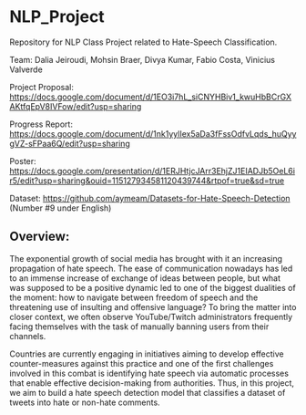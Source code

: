 # NLP_Project

Repository for NLP Class Project related to Hate-Speech Classification.

Team: Dalia Jeiroudi, Mohsin Braer, Divya Kumar, Fabio Costa, Vinicius Valverde

Project Proposal: https://docs.google.com/document/d/1EO3i7hL_siCNYHBiv1_kwuHbBCrGXAKtfqEpV8IVFow/edit?usp=sharing

Progress Report: https://docs.google.com/document/d/1nk1yylIex5aDa3fFssOdfvLqds_huQyygVZ-sFPaa6Q/edit?usp=sharing

Poster: https://docs.google.com/presentation/d/1ERJHtjcJArr3EhjZJ1EIADJb5OeL6ir5/edit?usp=sharing&ouid=115127934581120439744&rtpof=true&sd=true

Dataset: https://github.com/aymeam/Datasets-for-Hate-Speech-Detection (Number #9 under English)

## Overview: ##
The exponential growth of social media has brought with it an increasing propagation of hate speech. The ease of communication nowadays has led to an immense increase of exchange of ideas between people, but what was supposed to be a positive dynamic led to one of the biggest dualities of the moment: how to navigate between freedom of speech and the threatening use of insulting and offensive language? To bring the matter into closer context, we often observe YouTube/Twitch administrators frequently facing themselves with the task of manually banning users from their channels.

Countries are currently engaging in initiatives aiming to develop effective counter-measures against this practice and one of the first challenges involved in this combat is identifying hate speech via automatic processes that enable effective decision-making from authorities. Thus, in this project, we aim to build a hate speech detection model that classifies a dataset of tweets into hate or non-hate comments.

